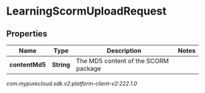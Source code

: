 # LearningScormUploadRequest


## Properties

| Name | Type | Description | Notes |
| ------------ | ------------- | ------------- | ------------- |
| **contentMd5** | **String** | The MD5 content of the SCORM package |  |




_com.mypurecloud.sdk.v2:platform-client-v2:222.1.0_
